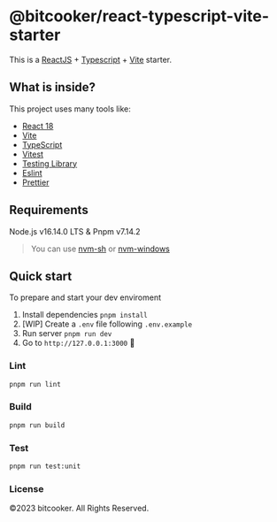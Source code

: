 # @bitcooker/react-typescript-vite-starter

This is a [ReactJS](https://reactjs.org) + [Typescript](https://www.typescriptlang.org/) + [Vite](https://vitejs.dev) starter.

## What is inside?

This project uses many tools like:

- [React 18](https://reactjs.org)
- [Vite](https://vitejs.dev)
- [TypeScript](https://www.typescriptlang.org)
- [Vitest](https://vitest.dev/)
- [Testing Library](https://testing-library.com)
- [Eslint](https://eslint.org)
- [Prettier](https://prettier.io)

## Requirements

Node.js v16.14.0 LTS & Pnpm v7.14.2

> You can use [nvm-sh](https://github.com/nvm-sh/nvm) or [nvm-windows](https://github.com/coreybutler/nvm-windows)

## Quick start

To prepare and start your dev enviroment

1. Install dependencies `pnpm install`
2. [WIP] Create a `.env` file following `.env.example`
3. Run server `pnpm run dev`
4. Go to `http://127.0.0.1:3000` 🚀

### Lint

```bash
pnpm run lint
```

### Build

```bash
pnpm run build
```

### Test

```bash
pnpm run test:unit
```

### License

©2023 bitcooker. All Rights Reserved.
